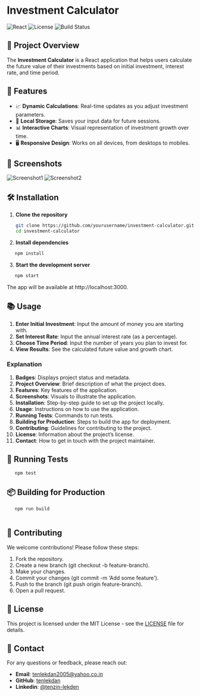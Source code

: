 # Investment Calculator

![React](https://img.shields.io/badge/React-18.0.0-blue.svg)
![License](https://img.shields.io/badge/License-MIT-green.svg)
![Build Status](https://img.shields.io/badge/Build-Passing-brightgreen.svg)

## 🚀 Project Overview

The **Investment Calculator** is a React application that helps users calculate the future value of their investments based on initial investment, interest rate, and time period.

## 🎯 Features

- 📈 **Dynamic Calculations**: Real-time updates as you adjust investment parameters.
- 💾 **Local Storage**: Saves your input data for future sessions.
- 📊 **Interactive Charts**: Visual representation of investment growth over time.
- 🖥️ **Responsive Design**: Works on all devices, from desktops to mobiles.

## 📸 Screenshots

![Screenshot1](screenshots/screenshot1.png)
![Screenshot2](screenshots/screenshot2.png)

## 🛠️ Installation

1. **Clone the repository**

   ```bash
   git clone https://github.com/yourusername/investment-calculator.git
   cd investment-calculator


2. **Install dependencies**

```bash
   npm install 
   ```

3. **Start the development server**

```bash
   npm start 
   ```
The app will be available at http://localhost:3000.

## 📚 Usage

1. **Enter Initial Investment**: Input the amount of money you are starting with.
2. **Set Interest Rate**: Input the annual interest rate (as a percentage).
3. **Choose Time Period**: Input the number of years you plan to invest for.
4. **View Results**: See the calculated future value and growth chart.

### Explanation
1. **Badges**: Displays project status and metadata.
2. **Project Overview**: Brief description of what the project does.
3. **Features**: Key features of the application.
4. **Screenshots**: Visuals to illustrate the application.
5. **Installation**: Step-by-step guide to set up the project locally.
6. **Usage**: Instructions on how to use the application.
7. **Running Tests**: Commands to run tests.
8. **Building for Production**: Steps to build the app for deployment.
9. **Contributing**: Guidelines for contributing to the project.
10. **License**: Information about the project’s license.
11. **Contact**: How to get in touch with the project maintainer.


## 🧪 Running Tests

```bash
   npm test 
   ```

## 📦 Building for Production

```bash
   npm run build
 
   ```

## 👥 Contributing
We welcome contributions! Please follow these steps:

1. Fork the repository.
2. Create a new branch (git checkout -b feature-branch).
3. Make your changes.
4. Commit your changes (git commit -m 'Add some feature').
5. Push to the branch (git push origin feature-branch).
6. Open a pull request.

   
## 📝 License

This project is licensed under the MIT License - see the [LICENSE](LICENSE) file for details.

## 💬 Contact

For any questions or feedback, please reach out:

- **Email**: tenlekdan2005@yahoo.co.in
- **GitHub**: [tenlekdan](https://github.com/tenlekdan)
- **Linkedin**: [@tenzin-lekden](https://www.linkedin.com/in/tenzin-lekden-a02a4731)
